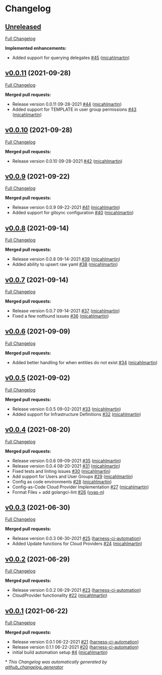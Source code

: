 # Changelog

## [Unreleased](https://github.com/harness-io/harness-go-sdk/tree/HEAD)

[Full Changelog](https://github.com/harness-io/harness-go-sdk/compare/v0.0.11...HEAD)

**Implemented enhancements:**

- Added support for querying delegates [\#45](https://github.com/harness-io/harness-go-sdk/pull/45) ([micahlmartin](https://github.com/micahlmartin))

## [v0.0.11](https://github.com/harness-io/harness-go-sdk/tree/v0.0.11) (2021-09-28)

[Full Changelog](https://github.com/harness-io/harness-go-sdk/compare/v0.0.10...v0.0.11)

**Merged pull requests:**

- Release version 0.0.11 09-28-2021 [\#44](https://github.com/harness-io/harness-go-sdk/pull/44) ([micahlmartin](https://github.com/micahlmartin))
- Added support for TEMPLATE in user group permissions [\#43](https://github.com/harness-io/harness-go-sdk/pull/43) ([micahlmartin](https://github.com/micahlmartin))

## [v0.0.10](https://github.com/harness-io/harness-go-sdk/tree/v0.0.10) (2021-09-28)

[Full Changelog](https://github.com/harness-io/harness-go-sdk/compare/v0.0.9...v0.0.10)

**Merged pull requests:**

- Release version 0.0.10 09-28-2021 [\#42](https://github.com/harness-io/harness-go-sdk/pull/42) ([micahlmartin](https://github.com/micahlmartin))

## [v0.0.9](https://github.com/harness-io/harness-go-sdk/tree/v0.0.9) (2021-09-22)

[Full Changelog](https://github.com/harness-io/harness-go-sdk/compare/v0.0.8...v0.0.9)

**Merged pull requests:**

- Release version 0.0.9 09-22-2021 [\#41](https://github.com/harness-io/harness-go-sdk/pull/41) ([micahlmartin](https://github.com/micahlmartin))
- Added support for gitsync configuration [\#40](https://github.com/harness-io/harness-go-sdk/pull/40) ([micahlmartin](https://github.com/micahlmartin))

## [v0.0.8](https://github.com/harness-io/harness-go-sdk/tree/v0.0.8) (2021-09-14)

[Full Changelog](https://github.com/harness-io/harness-go-sdk/compare/v0.0.7...v0.0.8)

**Merged pull requests:**

- Release version 0.0.8 09-14-2021 [\#39](https://github.com/harness-io/harness-go-sdk/pull/39) ([micahlmartin](https://github.com/micahlmartin))
- Added ability to upsert raw yaml [\#38](https://github.com/harness-io/harness-go-sdk/pull/38) ([micahlmartin](https://github.com/micahlmartin))

## [v0.0.7](https://github.com/harness-io/harness-go-sdk/tree/v0.0.7) (2021-09-14)

[Full Changelog](https://github.com/harness-io/harness-go-sdk/compare/v0.0.6...v0.0.7)

**Merged pull requests:**

- Release version 0.0.7 09-14-2021 [\#37](https://github.com/harness-io/harness-go-sdk/pull/37) ([micahlmartin](https://github.com/micahlmartin))
- Fixed a few notfound issues [\#36](https://github.com/harness-io/harness-go-sdk/pull/36) ([micahlmartin](https://github.com/micahlmartin))

## [v0.0.6](https://github.com/harness-io/harness-go-sdk/tree/v0.0.6) (2021-09-09)

[Full Changelog](https://github.com/harness-io/harness-go-sdk/compare/v0.0.5...v0.0.6)

**Merged pull requests:**

- Added better handling for when entities do not exist [\#34](https://github.com/harness-io/harness-go-sdk/pull/34) ([micahlmartin](https://github.com/micahlmartin))

## [v0.0.5](https://github.com/harness-io/harness-go-sdk/tree/v0.0.5) (2021-09-02)

[Full Changelog](https://github.com/harness-io/harness-go-sdk/compare/v0.0.4...v0.0.5)

**Merged pull requests:**

- Release version 0.0.5 09-02-2021 [\#33](https://github.com/harness-io/harness-go-sdk/pull/33) ([micahlmartin](https://github.com/micahlmartin))
- Added support for Infrastructure Definitions [\#32](https://github.com/harness-io/harness-go-sdk/pull/32) ([micahlmartin](https://github.com/micahlmartin))

## [v0.0.4](https://github.com/harness-io/harness-go-sdk/tree/v0.0.4) (2021-08-20)

[Full Changelog](https://github.com/harness-io/harness-go-sdk/compare/v0.0.3...v0.0.4)

**Merged pull requests:**

- Release version 0.0.6 09-09-2021 [\#35](https://github.com/harness-io/harness-go-sdk/pull/35) ([micahlmartin](https://github.com/micahlmartin))
- Release version 0.0.4 08-20-2021 [\#31](https://github.com/harness-io/harness-go-sdk/pull/31) ([micahlmartin](https://github.com/micahlmartin))
- Fixed tests and linting issues [\#30](https://github.com/harness-io/harness-go-sdk/pull/30) ([micahlmartin](https://github.com/micahlmartin))
- Add support for Users and User Groups [\#29](https://github.com/harness-io/harness-go-sdk/pull/29) ([micahlmartin](https://github.com/micahlmartin))
- Config as code environments [\#28](https://github.com/harness-io/harness-go-sdk/pull/28) ([micahlmartin](https://github.com/micahlmartin))
- Config-as-Code Cloud Provider Implementation [\#27](https://github.com/harness-io/harness-go-sdk/pull/27) ([micahlmartin](https://github.com/micahlmartin))
- Format Files + add golangci-lint [\#26](https://github.com/harness-io/harness-go-sdk/pull/26) ([vyas-n](https://github.com/vyas-n))

## [v0.0.3](https://github.com/harness-io/harness-go-sdk/tree/v0.0.3) (2021-06-30)

[Full Changelog](https://github.com/harness-io/harness-go-sdk/compare/v0.0.2...v0.0.3)

**Merged pull requests:**

- Release version 0.0.3 06-30-2021 [\#25](https://github.com/harness-io/harness-go-sdk/pull/25) ([harness-ci-automation](https://github.com/harness-ci-automation))
- Added Update functions for Cloud Providers [\#24](https://github.com/harness-io/harness-go-sdk/pull/24) ([micahlmartin](https://github.com/micahlmartin))

## [v0.0.2](https://github.com/harness-io/harness-go-sdk/tree/v0.0.2) (2021-06-29)

[Full Changelog](https://github.com/harness-io/harness-go-sdk/compare/v0.0.1...v0.0.2)

**Merged pull requests:**

- Release version 0.0.2 06-29-2021 [\#23](https://github.com/harness-io/harness-go-sdk/pull/23) ([harness-ci-automation](https://github.com/harness-ci-automation))
- CloudProvider functionality [\#22](https://github.com/harness-io/harness-go-sdk/pull/22) ([micahlmartin](https://github.com/micahlmartin))

## [v0.0.1](https://github.com/harness-io/harness-go-sdk/tree/v0.0.1) (2021-06-22)

[Full Changelog](https://github.com/harness-io/harness-go-sdk/compare/7f3b995434a7083e0f44a778ff0f14d818d82135...v0.0.1)

**Merged pull requests:**

- Release version 0.0.1 06-22-2021 [\#21](https://github.com/harness-io/harness-go-sdk/pull/21) ([harness-ci-automation](https://github.com/harness-ci-automation))
- Release version 0.1.1 06-22-2021 [\#20](https://github.com/harness-io/harness-go-sdk/pull/20) ([harness-ci-automation](https://github.com/harness-ci-automation))
- initial build automation setup [\#4](https://github.com/harness-io/harness-go-sdk/pull/4) ([micahlmartin](https://github.com/micahlmartin))



\* *This Changelog was automatically generated by [github_changelog_generator](https://github.com/github-changelog-generator/github-changelog-generator)*
